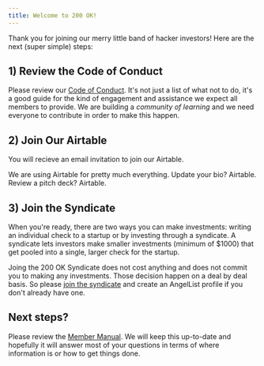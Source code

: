 ```yaml
---
title: Welcome to 200 OK!
---
```


Thank you for joining our merry little band of hacker investors! Here are the next (super simple) steps:

## 1) Review the Code of Conduct

Please review our [Code of Conduct](/code-of-conduct). It's not just a list of what not to do, it's a good guide for the kind of engagement and assistance we expect all members to provide. We are building a *community of learning* and we need everyone to contribute in order to make this happen.

## 2) Join Our Airtable

You will recieve an email invitation to join our Airtable.

We are using Airtable for pretty much everything. Update your bio? Airtable. Review a pitch deck? Airtable.

## 3) Join the Syndicate

When you're ready, there are two ways you can make investments: writing an individual check to a startup or by investing through a syndicate. A syndicate lets investors make smaller investments (minimum of $1000) that get pooled into a single, larger check for the startup.

Joing the 200 OK Syndicate does not cost anything and does not commit you to making any investments. Those decision happen on a deal by deal basis. So please [join the syndicate](https://angel.co/s/http-200-ok/w7Q2q) and create an AngelList profile if you don't already have one.

## Next steps?

Please review the [Member Manual](/manual). We will keep this up-to-date and hopefully it will answer most of your questions in terms of where information is or how to get things done.